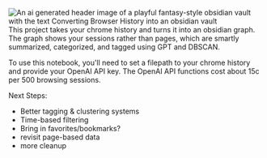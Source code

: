 ![An ai generated header image of a playful fantasy-style obsidian vault with the text Converting Browser History into an obsidian vault](https://github.com/thegrandblooms/Chrome-History-Graph/blob/572bbd92ab11599d20f21c1e276d6c3f1def266e/header_image_obsidian_browser_history.png?raw=true)
This project takes your chrome history and turns it into an obsidian graph. The graph shows your sessions rather than pages, which are smartly summarized, categorized, and tagged using GPT and DBSCAN.

To use this notebook, you'll need to set a filepath to your chrome history and provide your OpenAI API key. The OpenAI API functions cost about 15c per 500 browsing sessions.

Next Steps:

- Better tagging & clustering systems
- Time-based filtering
- Bring in favorites/bookmarks?
- revisit page-based data
- more cleanup
